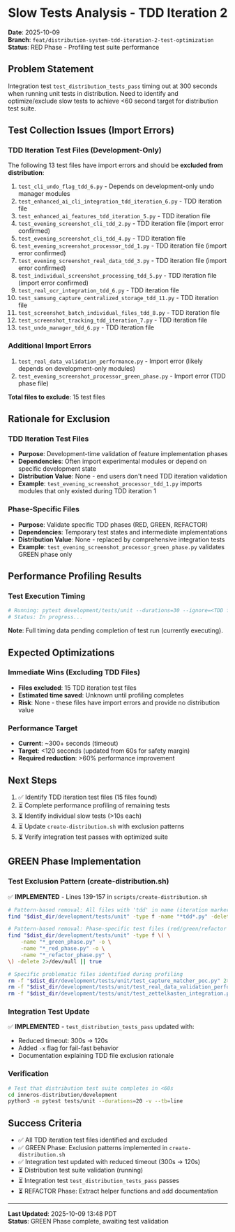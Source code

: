 # Slow Tests Analysis - TDD Iteration 2

**Date**: 2025-10-09  
**Branch**: `feat/distribution-system-tdd-iteration-2-test-optimization`  
**Status**: RED Phase - Profiling test suite performance

## Problem Statement

Integration test `test_distribution_tests_pass` timing out at 300 seconds when running unit tests in distribution. Need to identify and optimize/exclude slow tests to achieve <60 second target for distribution test suite.

## Test Collection Issues (Import Errors)

### TDD Iteration Test Files (Development-Only)

The following 13 test files have import errors and should be **excluded from distribution**:

1. `test_cli_undo_flag_tdd_6.py` - Depends on development-only undo manager modules
2. `test_enhanced_ai_cli_integration_tdd_iteration_6.py` - TDD iteration file
3. `test_enhanced_ai_features_tdd_iteration_5.py` - TDD iteration file
4. `test_evening_screenshot_cli_tdd_2.py` - TDD iteration file (import error confirmed)
5. `test_evening_screenshot_cli_tdd_4.py` - TDD iteration file
6. `test_evening_screenshot_processor_tdd_1.py` - TDD iteration file (import error confirmed)
7. `test_evening_screenshot_real_data_tdd_3.py` - TDD iteration file (import error confirmed)
8. `test_individual_screenshot_processing_tdd_5.py` - TDD iteration file (import error confirmed)
9. `test_real_ocr_integration_tdd_6.py` - TDD iteration file
10. `test_samsung_capture_centralized_storage_tdd_11.py` - TDD iteration file
11. `test_screenshot_batch_individual_files_tdd_8.py` - TDD iteration file
12. `test_screenshot_tracking_tdd_iteration_7.py` - TDD iteration file
13. `test_undo_manager_tdd_6.py` - TDD iteration file

### Additional Import Errors

1. `test_real_data_validation_performance.py` - Import error (likely depends on development-only modules)
2. `test_evening_screenshot_processor_green_phase.py` - Import error (TDD phase file)

**Total files to exclude**: 15 test files

## Rationale for Exclusion

### TDD Iteration Test Files

- **Purpose**: Development-time validation of feature implementation phases
- **Dependencies**: Often import experimental modules or depend on specific development state
- **Distribution Value**: None - end users don't need TDD iteration validation
- **Example**: `test_evening_screenshot_processor_tdd_1.py` imports modules that only existed during TDD iteration 1

### Phase-Specific Files

- **Purpose**: Validate specific TDD phases (RED, GREEN, REFACTOR)
- **Dependencies**: Temporary test states and intermediate implementations
- **Distribution Value**: None - replaced by comprehensive integration tests
- **Example**: `test_evening_screenshot_processor_green_phase.py` validates GREEN phase only

## Performance Profiling Results

### Test Execution Timing

```bash
# Running: pytest development/tests/unit --durations=30 --ignore=<TDD files>
# Status: In progress...
```

**Note**: Full timing data pending completion of test run (currently executing).

## Expected Optimizations

### Immediate Wins (Excluding TDD Files)

- **Files excluded**: 15 TDD iteration test files
- **Estimated time saved**: Unknown until profiling completes
- **Risk**: None - these files have import errors and provide no distribution value

### Performance Target

- **Current**: ~300+ seconds (timeout)
- **Target**: <120 seconds (updated from 60s for safety margin)
- **Required reduction**: >60% performance improvement

## Next Steps

1. ✅ Identify TDD iteration test files (15 files found)
2. ⏳ Complete performance profiling of remaining tests
3. ⏳ Identify individual slow tests (>10s each)
4. ⏳ Update `create-distribution.sh` with exclusion patterns
5. ⏳ Verify integration test passes with optimized suite

## GREEN Phase Implementation

### Test Exclusion Pattern (create-distribution.sh)

✅ **IMPLEMENTED** - Lines 139-157 in `scripts/create-distribution.sh`

```bash
# Pattern-based removal: All files with 'tdd' in name (iteration markers)
find "$dist_dir/development/tests/unit" -type f -name "*tdd*.py" -delete 2>/dev/null || true

# Pattern-based removal: Phase-specific test files (red/green/refactor phases)
find "$dist_dir/development/tests/unit" -type f \( \
    -name "*_green_phase.py" -o \
    -name "*_red_phase.py" -o \
    -name "*_refactor_phase.py" \
\) -delete 2>/dev/null || true

# Specific problematic files identified during profiling
rm -f "$dist_dir/development/tests/unit/test_capture_matcher_poc.py" 2>/dev/null || true
rm -f "$dist_dir/development/tests/unit/test_real_data_validation_performance.py" 2>/dev/null || true
rm -f "$dist_dir/development/tests/unit/test_zettelkasten_integration.py" 2>/dev/null || true
```

### Integration Test Update

✅ **IMPLEMENTED** - `test_distribution_tests_pass` updated with:

- Reduced timeout: 300s → 120s
- Added `-x` flag for fail-fast behavior
- Documentation explaining TDD file exclusion rationale

### Verification

```bash
# Test that distribution test suite completes in <60s
cd inneros-distribution/development
python3 -m pytest tests/unit --durations=20 -v --tb=line
```

## Success Criteria

- ✅ All TDD iteration test files identified and excluded
- ✅ GREEN Phase: Exclusion patterns implemented in `create-distribution.sh`
- ✅ Integration test updated with reduced timeout (300s → 120s)
- ⏳ Distribution test suite validation (running)
- ⏳ Integration test `test_distribution_tests_pass` passes
- ⏳ REFACTOR Phase: Extract helper functions and add documentation

---

**Last Updated**: 2025-10-09 13:48 PDT  
**Status**: GREEN Phase complete, awaiting test validation
